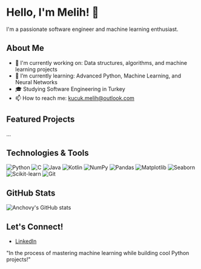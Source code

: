 # Hello, I'm Melih! 👋
I'm a passionate software engineer and machine learning enthusiast.

## About Me
- 🔭 I'm currently working on: Data structures, algorithms, and machine learning projects
- 🌱 I’m currently learning: Advanced Python, Machine Learning, and Neural Networks
- 🎓 Studying Software Engineering in Turkey
- 📫 How to reach me: [kucuk.melih@outlook.com](mailto:kucuk.melih@outlook.com)

## Featured Projects
...

## Technologies & Tools
![Python](https://img.shields.io/badge/-Python-333333?style=flat&logo=python)
![C](https://img.shields.io/badge/-C-333333?style=flat&logo=c)
![Java](https://img.shields.io/badge/-Java-333333?style=flat&logo=java)
![Kotlin](https://img.shields.io/badge/-Kotlin-333333?style=flat&logo=kotlin)
![NumPy](https://img.shields.io/badge/-NumPy-333333?style=flat&logo=numpy)
![Pandas](https://img.shields.io/badge/-Pandas-333333?style=flat&logo=pandas)
![Matplotlib](https://img.shields.io/badge/-Matplotlib-333333?style=flat&logo=matplotlib)
![Seaborn](https://img.shields.io/badge/-Seaborn-333333?style=flat&logo=seaborn)
![Scikit-learn](https://img.shields.io/badge/-Scikit--learn-333333?style=flat&logo=scikit-learn)
![Git](https://img.shields.io/badge/-Git-333333?style=flat&logo=git)

## GitHub Stats
![Anchovy's GitHub stats](https://github-readme-stats.vercel.app/api?username=yourusername&show_icons=true&theme=radical)

## Let's Connect!
- [LinkedIn](https://www.linkedin.com/in/melih-k%C3%BC%C3%A7%C3%BCk-1b493b298/)

"In the process of mastering machine learning while building cool Python projects!"


<!---
kucukmelih/kucukmelih is a ✨ special ✨ repository because its `README.md` (this file) appears on your GitHub profile.
You can click the Preview link to take a look at your changes.
--->
